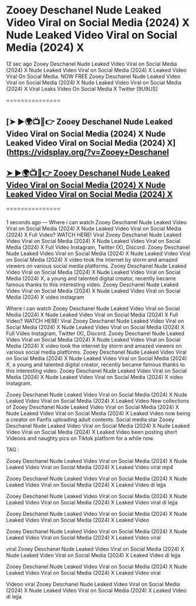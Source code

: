 ﻿# Zooey Deschanel Nude Leaked Video Viral on Social Media (2024) X Nude Leaked Video Viral on Social Media (2024) X



12 sec ago Zooey Deschanel Nude Leaked Video Viral on Social Media (2024) X Nude Leaked Video Viral on Social Media (2024) X Leaked Video Viral On Social Media. NOW FREE Zooey Deschanel Nude Leaked Video Viral on Social Media (2024) X Nude Leaked Video Viral on Social Media (2024) X Viral Leaks Video On Social Media X Twitter [9U9US]

⭐⭐⭐⭐⭐⭐⭐⭐⭐⭐⭐⭐⭐⭐⭐

## [➤ ►🌍📺📱👉 Zooey Deschanel Nude Leaked Video Viral on Social Media (2024) X Nude Leaked Video Viral on Social Media (2024) X](https://vidsplay.org/?v=Zooey+Deschanel

## [➤ ►🌍📺📱👉 Zooey Deschanel Nude Leaked Video Viral on Social Media (2024) X Nude Leaked Video Viral on Social Media (2024) X](https://vidsplay.org/?v=Zooey+Deschanel)


⭐⭐⭐⭐⭐⭐⭐⭐⭐⭐⭐⭐⭐⭐⭐



1 seconds ago — Where i can watch Zooey Deschanel Nude Leaked Video Viral on Social Media (2024) X Nude Leaked Video Viral on Social Media (2024) X Full Video? WATCH HERE! Viral Zooey Deschanel Nude Leaked Video Viral on Social Media (2024) X Nude Leaked Video Viral on Social Media (2024) X Full Video Instagram, Twitter (X), Discord. Zooey Deschanel Nude Leaked Video Viral on Social Media (2024) X Nude Leaked Video Viral on Social Media (2024) X video took the internet by storm and amazed viewers on various social media platforms. Zooey Deschanel Nude Leaked Video Viral on Social Media (2024) X Nude Leaked Video Viral on Social Media (2024) X, a young and talented digital creator, recently became famous thanks to this interesting video. Zooey Deschanel Nude Leaked Video Viral on Social Media (2024) X Nude Leaked Video Viral on Social Media (2024) X video instagram

Where i can watch Zooey Deschanel Nude Leaked Video Viral on Social Media (2024) X Nude Leaked Video Viral on Social Media (2024) X Full Video? WATCH HERE! Viral Zooey Deschanel Nude Leaked Video Viral on Social Media (2024) X Nude Leaked Video Viral on Social Media (2024) X Full Video Instagram, Twitter (X), Discord. Zooey Deschanel Nude Leaked Video Viral on Social Media (2024) X Nude Leaked Video Viral on Social Media (2024) X video took the internet by storm and amazed viewers on various social media platforms. Zooey Deschanel Nude Leaked Video Viral on Social Media (2024) X Nude Leaked Video Viral on Social Media (2024) X, a young and talented digital creator, recently became famous thanks to this interesting video. Zooey Deschanel Nude Leaked Video Viral on Social Media (2024) X Nude Leaked Video Viral on Social Media (2024) X video Instagram.

Zooey Deschanel Nude Leaked Video Viral on Social Media (2024) X Nude Leaked Video Viral on Social Media (2024) X Leaked Video New collections of Zooey Deschanel Nude Leaked Video Viral on Social Media (2024) X Nude Leaked Video Viral on Social Media (2024) X Leaked Video now being a creator on Fanfix uploading adult contents. Social media star Zooey Deschanel Nude Leaked Video Viral on Social Media (2024) X Nude Leaked Video Viral on Social Media (2024) X Leaked Video been posting short Videoos and naughty pics on Tiktok platform for a while now.

TAG :

 

Zooey Deschanel Nude Leaked Video Viral on Social Media (2024) X Nude Leaked Video Viral on Social Media (2024) X Leaked Video viral mp4

 

Zooey Deschanel Nude Leaked Video Viral on Social Media (2024) X Nude Leaked Video Viral on Social Media (2024) X Leaked Video di lejja

 

Zooey Deschanel Nude Leaked Video Viral on Social Media (2024) X Nude Leaked Video Viral on Social Media (2024) X Leaked Video viral di lejja

 

Zooey Deschanel Nude Leaked Video Viral on Social Media (2024) X Nude Leaked Video Viral on Social Media (2024) X Leaked Video

 

Zooey Deschanel Nude Leaked Video Viral on Social Media (2024) X Nude Leaked Video Viral on Social Media (2024) X Leaked Video viral

 

viral Zooey Deschanel Nude Leaked Video Viral on Social Media (2024) X Nude Leaked Video Viral on Social Media (2024) X Leaked Video di lejja

 

Zooey Deschanel Nude Leaked Video Viral on Social Media (2024) X Nude Leaked Video Viral on Social Media (2024) X Leaked Video viral

 

Videoo viral Zooey Deschanel Nude Leaked Video Viral on Social Media (2024) X Nude Leaked Video Viral on Social Media (2024) X Leaked Video di lejja